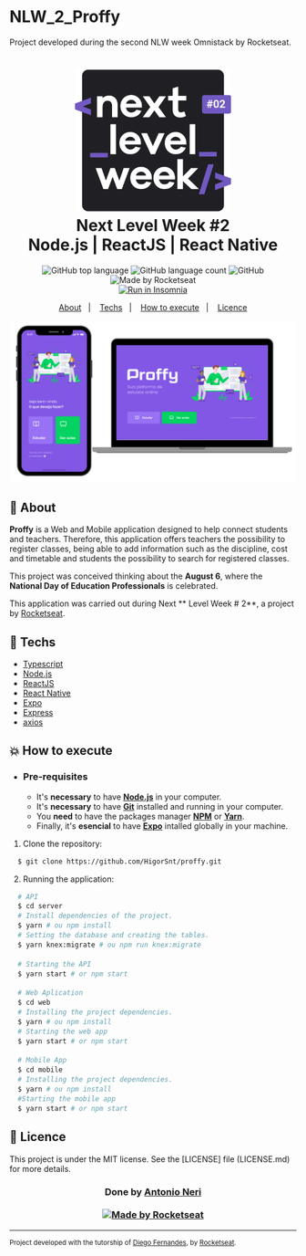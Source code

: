 # NLW_2_Proffy
Project developed during the second NLW week Omnistack by Rocketseat.

<h1 align="center">
    <img alt="Proffy" src="./gitdesign/logo.svg" height="250px" />
    <br>Next Level Week #2<br/>
    Node.js | ReactJS | React Native
</h1>

<p align="center">
  <img alt="GitHub top language" src="https://img.shields.io/github/languages/top/HigorSnt/proffy?style=flat-square">
  <img alt="GitHub language count" src="https://img.shields.io/github/languages/count/HigorSnt/proffy?style=flat-square">
  <img alt="GitHub" src="https://img.shields.io/github/license/HigorSnt/proffy?style=flat-square"> 
  <img alt="Made by Rocketseat" src="https://img.shields.io/badge/made%20by-Rocketseat-%237519C1?style=flat-square"><br/>
  <a href="https://insomnia.rest/run/?label=Proffy&uri=https%3A%2F%2Fraw.githubusercontent.com%2FHigorSnt%2Fproffy%2Fmaster%2F.github%2FInsomnia.json" target="_blank"><img src="https://insomnia.rest/images/run.svg" alt="Run in Insomnia"></a>
</p>
<p align="center">
  <a href="#bookmark-sobre">About</a>&nbsp;&nbsp;&nbsp;|&nbsp;&nbsp;&nbsp;
  <a href="#rocket-tecnologias">Techs</a>&nbsp;&nbsp;&nbsp;|&nbsp;&nbsp;&nbsp;
  <a href="#boom-como-executar">How to execute</a>&nbsp;&nbsp;&nbsp;|&nbsp;&nbsp;&nbsp;
  <a href="#memo-licença">Licence</a>
</p>

<p align="center">
  <img alt="project design" width="650px" src="./gitdesign/tonproff.png" />
<p>

## :bookmark: About

**Proffy** is a Web and Mobile application designed to help connect students and teachers. Therefore, this application offers teachers the possibility to register classes, being able to add information such as the discipline, cost and timetable and students the possibility to search for registered classes.
  
This project was conceived thinking about the **August 6**, where the **National Day of Education Professionals** is celebrated.
  
This application was carried out during Next ** Level Week # 2**, a project by [Rocketseat](https://rocketseat.com.br/).

## :rocket: Techs

-  [Typescript](https://www.typescriptlang.org/)
-  [Node.js](https://nodejs.org/en/)
-  [ReactJS](https://reactjs.org/)
-  [React Native](http://facebook.github.io/react-native/)
-  [Expo](https://expo.io/)
-  [Express](https://expressjs.com/)
-  [axios](https://github.com/axios/axios)

## :boom: How to execute

- ### **Pre-requisites**

  - It's **necessary** to have **[Node.js](https://nodejs.org/en/)** in your computer. 
  - It's **necessary** to have **[Git](https://git-scm.com/)** installed and running in your computer. 
  - You **need** to have the packages manager **[NPM](https://www.npmjs.com/)** or **[Yarn](https://yarnpkg.com/)**.
  - Finally, it's **esencial** to have **[Expo](https://expo.io/)** intalled globally in your machine.

1. Clone the repository:

```sh
  $ git clone https://github.com/HigorSnt/proffy.git
```

2. Running the application:

```sh
  # API
  $ cd server
  # Install dependencies of the project.
  $ yarn # ou npm install
  # Setting the database and creating the tables.
  $ yarn knex:migrate # ou npm run knex:migrate

  # Starting the API
  $ yarn start # or npm start

  # Web Aplication
  $ cd web
  # Installing the project dependencies.
  $ yarn # ou npm install
  # Starting the web app
  $ yarn start # or npm start

  # Mobile App
  $ cd mobile
  # Installing the project dependencies.
  $ yarn # ou npm install
  #Starting the mobile app
  $ yarn start # or npm start
```


## :memo: Licence

This project is under the MIT license. See the [LICENSE] file (LICENSE.md) for more details.
<h3 align="center">
Done by <a href="https://www.linkedin.com/in/antonio-neri-6789828/">Antonio Neri</a>
<br><br>
<a href="https://rocketseat.com.br">
  <img alt="Made by Rocketseat" src="https://img.shields.io/badge/made%20by-Rocketseat-%237519C1">
</a>
</h3>

---
<sup>Project developed with the tutorship of [Diego Fernandes](https://github.com/diego3g), by [Rocketseat](rocketseat.com.br).</sup>

